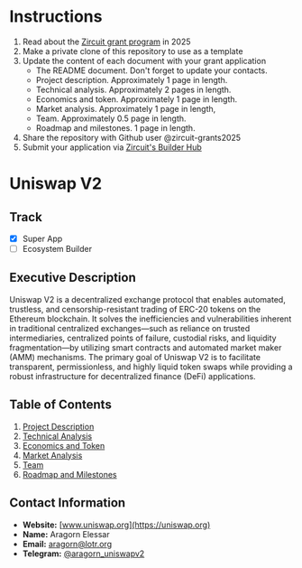 # Instructions

1. Read about the [Zircuit grant program](https://www.zircuit.com/en/blog/zircuit-launches-new-grants-round-for-builders) in 2025
2. Make a private clone of this repository to use as a template 
3. Update the content of each document with your grant application
    - The README document. Don't forget to update your contacts.
    - Project description. Approximately 1 page in length.
    - Technical analysis. Approximately 2 pages in length.
    - Economics and token. Approximately 1 page in length.
    - Market analysis. Approximately 1 page in length,
    - Team. Approximately 0.5 page in length.
    - Roadmap and milestones. 1 page in length.   
4. Share the repository with Github user @zircuit-grants2025
5. Submit your application via [Zircuit's Builder Hub](https://app.zircuit.com/build2025)

# Uniswap V2

## Track

- [x] Super App 
- [ ] Ecosystem Builder 

## Executive Description

Uniswap V2 is a decentralized exchange protocol that enables automated, trustless, and censorship-resistant trading of ERC-20 tokens on the Ethereum blockchain. It solves the inefficiencies and vulnerabilities inherent in traditional centralized exchanges—such as reliance on trusted intermediaries, centralized points of failure, custodial risks, and liquidity fragmentation—by utilizing smart contracts and automated market maker (AMM) mechanisms. The primary goal of Uniswap V2 is to facilitate transparent, permissionless, and highly liquid token swaps while providing a robust infrastructure for decentralized finance (DeFi) applications.

## Table of Contents

1. [Project Description](./01-project-description.md)
2. [Technical Analysis](./02-technical-analysis.md)
3. [Economics and Token](./03-economics-and-token.md)
4. [Market Analysis](./04-market-analysis.md)
5. [Team](./05-team.md)
6. [Roadmap and Milestones](./06-roadmap-and-milestones.md)

## Contact Information

* **Website:** [www.uniswap.org](https://uniswap.org)
* **Name:** Aragorn Elessar
* **Email:** [aragorn@lotr.org](mailto:aragorn@lotr.org)
* **Telegram:** [@aragorn\_uniswapv2](https://t.me/aragorn_uniswapv2)
